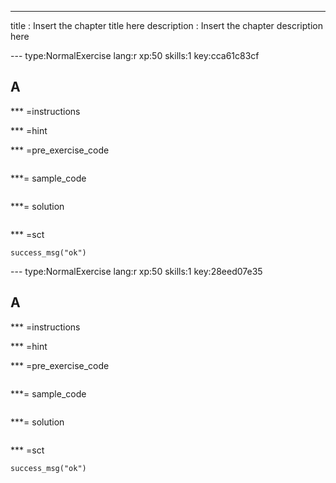 ---
title       : Insert the chapter title here
description : Insert the chapter description here

--- type:NormalExercise lang:r xp:50 skills:1 key:cca61c83cf
## A


*** =instructions


*** =hint


*** =pre_exercise_code
```{r}
```

***= sample_code
```{r}
```

***= solution
```{r}
```

*** =sct
```{r}
success_msg("ok")
```
--- type:NormalExercise lang:r xp:50 skills:1 key:28eed07e35
## A


*** =instructions


*** =hint


*** =pre_exercise_code
```{r}
```

***= sample_code
```{r}
```

***= solution
```{r}
```

*** =sct
```{r}
success_msg("ok")
```
